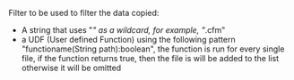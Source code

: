 Filter to be used to filter the data copied:

- A string that uses "*" as a wildcard, for example, "*.cfm"
- a UDF (User defined Function) using the following pattern "functioname(String path):boolean", the function is run for every single file, if the function returns true, then the file is will be added to the list otherwise it will be omitted